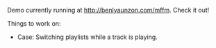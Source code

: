 Demo currently running at http://benlyaunzon.com/mffm. Check it out!

Things to work on:
  * Case: Switching playlists while a track is playing.
  